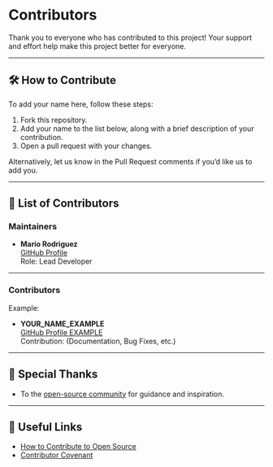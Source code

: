 # Contributors

Thank you to everyone who has contributed to this project! Your support and effort help make this project better for everyone.

---

## 🛠️ How to Contribute

To add your name here, follow these steps:
1. Fork this repository.
2. Add your name to the list below, along with a brief description of your contribution.
3. Open a pull request with your changes.

Alternatively, let us know in the Pull Request comments if you’d like us to add you.

---

## 🌟 List of Contributors

### Maintainers
- **Mario Rodriguez**  
  [GitHub Profile](https://github.com/EmmanuelRTM)  
  Role: Lead Developer  

---

### Contributors
Example:
- **YOUR_NAME_EXAMPLE**  
  [GitHub Profile EXAMPLE](https://github.com/your-profile-example)  
  Contribution: (Documentation, Bug Fixes, etc.)  

---

## 🎉 Special Thanks
- To the [open-source community](https://opensource.org) for guidance and inspiration.

---

## 🔗 Useful Links
- [How to Contribute to Open Source](https://opensource.guide/how-to-contribute/)
- [Contributor Covenant](https://www.contributor-covenant.org/)
